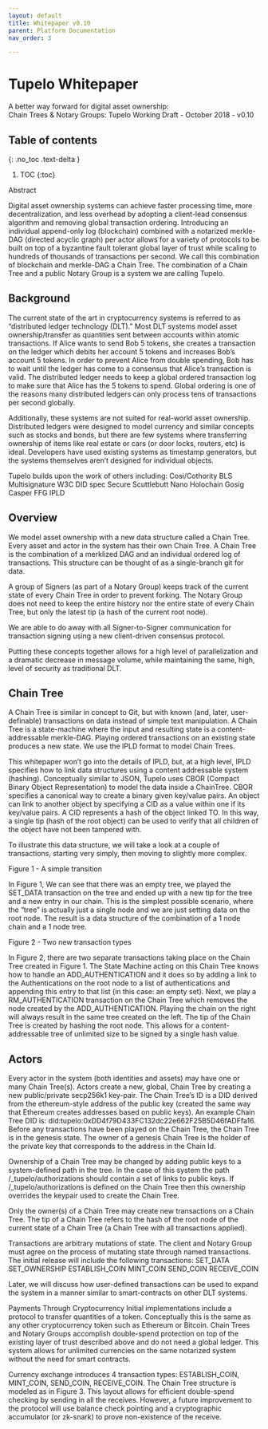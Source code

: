 ```yaml
---
layout: default
title: Whitepaper v0.10
parent: Platform Documentation
nav_order: 3

---
```


# Tupelo Whitepaper

A better way forward for digital asset ownership: <br>
Chain Trees & Notary Groups: Tupelo Working Draft - October 2018 - v0.10

## Table of contents
{: .no_toc .text-delta }

1. TOC
{:toc}

Abstract

Digital asset ownership systems can achieve faster processing time, more decentralization, and less overhead by adopting a client-lead consensus algorithm and removing global transaction ordering. Introducing an individual append-only log (blockchain) combined with a notarized merkle-DAG (directed acyclic graph) per actor allows for a variety of protocols to be built on top of a byzantine fault tolerant global layer of trust while scaling to hundreds of thousands of transactions per second. We call this combination of blockchain and merkle-DAG a Chain Tree. The combination of a Chain Tree and a public Notary Group is a system we are calling Tupelo.

## Background
The current state of the art in cryptocurrency systems is referred to as “distributed ledger technology (DLT).” Most DLT systems model asset ownership/transfer as quantities sent between accounts within atomic transactions. If Alice wants to send Bob 5 tokens, she creates a transaction on the ledger which debits her account 5 tokens and increases Bob’s account 5 tokens. In order to prevent Alice from double spending, Bob has to wait until the ledger has come to a consensus that Alice’s transaction is valid. The distributed ledger needs to keep a global ordered transaction log to make sure that Alice has the 5 tokens to spend. Global ordering is one of the reasons many distributed ledgers can only process tens of transactions per second globally.

Additionally, these systems are not suited for real-world asset ownership. Distributed ledgers were designed to model currency and similar concepts such as stocks and bonds, but there are few systems where transferring ownership of items like real estate or cars (or door locks, routers, etc) is ideal. Developers have used existing systems as timestamp generators, but the systems themselves aren’t designed for individual objects.

Tupelo builds upon the work of others including:
Cosi/Cothority
BLS Multisignature
W3C DID spec
Secure Scuttlebutt
Nano
Holochain
Gosig
Casper FFG
IPLD

## Overview
We model asset ownership with a new data structure called a Chain Tree.  Every asset and actor in the system has their own Chain Tree. A Chain Tree is the combination of a merklized DAG and an individual ordered log of transactions. This structure can be thought of as a single-branch git for data.

A group of Signers (as part of a Notary Group) keeps track of the current state of every Chain Tree in order to prevent forking. The Notary Group does not need to keep the entire history nor the entire state of every Chain Tree, but only the latest tip (a hash of the current root node).

We are able to do away with all Signer-to-Signer communication for transaction signing using a new client-driven consensus protocol.

Putting these concepts together allows for a high level of parallelization and a dramatic decrease in message volume, while maintaining the same, high, level of security as traditional DLT.

## Chain Tree ##

A Chain Tree is similar in concept to Git, but with known (and, later, user-definable) transactions on data instead of simple text manipulation. A Chain Tree is a state-machine where the input and resulting state is a content-addressable merkle-DAG. Playing ordered transactions on an existing state produces a new state. We use the IPLD format to model Chain Trees.

This whitepaper won’t go into the details of IPLD, but, at a high level, IPLD specifies how to link data structures using a content addressable system (hashing). Conceptually similar to JSON, Tupelo uses CBOR (Compact Binary Object Representation) to model the data inside a ChainTree. CBOR specifies a canonical way to create a binary given key/value pairs. An object can link to another object by specifying a CID as a value within one if its key/value pairs. A CID represents a hash of the object linked TO. In this way, a single tip (hash of the root object) can be used to verify that all children of the object have not been tampered with.

To illustrate this data structure, we will take a look at a couple of transactions, starting very simply, then moving to slightly more complex.


Figure 1 - A simple transition

In Figure 1, We can see that there was an empty tree, we played the SET_DATA transaction on the tree and ended up with a new tip for the tree and a new entry in our chain. This is the simplest possible scenario, where the “tree” is actually just a single node and we are just setting data on the root node. The result is a data structure of the combination of a 1 node chain and a 1 node tree.


Figure 2 - Two new transaction types

In Figure 2, there are two separate transactions taking place on the Chain Tree created in Figure 1. The State Machine acting on this Chain Tree knows how to handle an ADD_AUTHENTICATION and it does so by adding a link to the Authentications on the root node to a list of authentications and appending this entry to that list (in this case: an empty set). Next, we play a RM_AUTHENTICATION transaction on the Chain Tree which removes the node created by the ADD_AUTHENTICATION. Playing the chain on the right will always result in the same tree created on the left. The tip of the Chain Tree is created by hashing the root node. This allows for a content-addressable tree of unlimited size to be signed by a single hash value.

## Actors

Every actor in the system (both identities and assets) may have one or many Chain Tree(s). Actors create a new, global, Chain Tree by creating a new public/private secp256k1 key-pair. The Chain Tree’s ID is a DID derived from the ethereum-style address of the public key (created the same way that Ethereum creates addresses based on public keys). An example Chain Tree DID is: did:tupelo:0xDD4f79D433FC132dc22e662F25B5D46fADFfa16. Before any transactions have been played on the Chain Tree, the Chain Tree is in the genesis state. The owner of a genesis Chain Tree is the holder of the private key that corresponds to the address in the Chain Id.

Ownership of a Chain Tree may be changed by adding public keys to a system-defined path in the tree. In the case of this system the path /_tupelo/authorizations should contain a set of links to public keys. If /_tupelo/authorizations is defined on the Chain Tree then this ownership overrides the keypair used to create the Chain Tree.

Only the owner(s) of a Chain Tree may create new transactions on a Chain Tree. The tip of a Chain Tree refers to the hash of the root node of the current state of a Chain Tree (a Chain Tree with all transactions applied).

Transactions are arbitrary mutations of state. The client and Notary Group must agree on the process of mutating state through named transactions. The initial release will include the following transactions:
SET_DATA
SET_OWNERSHIP
ESTABLISH_COIN
MINT_COIN
SEND_COIN
RECEIVE_COIN

Later, we will discuss how user-defined transactions can be used to expand the system in a manner similar to smart-contracts on other DLT systems.

Payments Through Cryptocurrency
Initial implementations include a protocol to transfer quantities of a token. Conceptually this is the same as any other cryptocurrency token such as Ethereum or Bitcoin. Chain Trees and Notary Groups accomplish double-spend protection on top of the existing layer of trust described above and do not need a global ledger. This system allows for unlimited currencies on the same notarized system without the need for smart contracts.

Currency exchange introduces 4 transaction types: ESTABLISH_COIN, MINT_COIN, SEND_COIN, RECEIVE_COIN. The Chain Tree structure is modeled as in Figure 3. This layout allows for efficient double-spend checking by sending in all the receives. However, a future improvement to the protocol will use balance check pointing and a cryptographic accumulator (or zk-snark) to prove non-existence of the receive.
